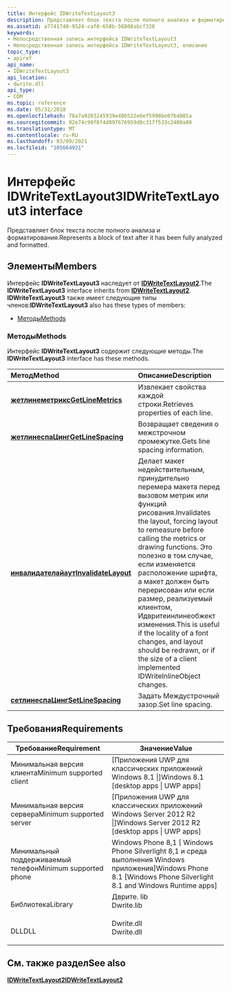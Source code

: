 ```yaml
---
title: Интерфейс IDWriteTextLayout3
description: Представляет блок текста после полного анализа и форматирования. | Интерфейс IDWriteTextLayout3
ms.assetid: a7741740-9524-caf0-650b-56808abcf328
keywords:
- Непосредственная запись интерфейса IDWriteTextLayout3
- Непосредственная запись интерфейса IDWriteTextLayout3, описание
topic_type:
- apiref
api_name:
- IDWriteTextLayout3
api_location:
- dwrite.dll
api_type:
- COM
ms.topic: reference
ms.date: 05/31/2018
ms.openlocfilehash: 78a7a9203245939e40b522e0ef5998be0764085a
ms.sourcegitcommit: 92e74c99f8f4d097676959d0c317f533c2400a80
ms.translationtype: MT
ms.contentlocale: ru-RU
ms.lasthandoff: 03/09/2021
ms.locfileid: "105664921"
---
```

# <a name="idwritetextlayout3-interface"></a><span data-ttu-id="25a3c-106">Интерфейс IDWriteTextLayout3</span><span class="sxs-lookup"><span data-stu-id="25a3c-106">IDWriteTextLayout3 interface</span></span>

<span data-ttu-id="25a3c-107">Представляет блок текста после полного анализа и форматирования.</span><span class="sxs-lookup"><span data-stu-id="25a3c-107">Represents a block of text after it has been fully analyzed and formatted.</span></span>

## <a name="members"></a><span data-ttu-id="25a3c-108">Элементы</span><span class="sxs-lookup"><span data-stu-id="25a3c-108">Members</span></span>

<span data-ttu-id="25a3c-109">Интерфейс **IDWriteTextLayout3** наследует от [**IDWriteTextLayout2**](idwritetextlayout2.md).</span><span class="sxs-lookup"><span data-stu-id="25a3c-109">The **IDWriteTextLayout3** interface inherits from [**IDWriteTextLayout2**](idwritetextlayout2.md).</span></span> <span data-ttu-id="25a3c-110">**IDWriteTextLayout3** также имеет следующие типы членов:</span><span class="sxs-lookup"><span data-stu-id="25a3c-110">**IDWriteTextLayout3** also has these types of members:</span></span>

-   [<span data-ttu-id="25a3c-111">Методы</span><span class="sxs-lookup"><span data-stu-id="25a3c-111">Methods</span></span>](#methods)

### <a name="methods"></a><span data-ttu-id="25a3c-112">Методы</span><span class="sxs-lookup"><span data-stu-id="25a3c-112">Methods</span></span>

<span data-ttu-id="25a3c-113">Интерфейс **IDWriteTextLayout3** содержит следующие методы.</span><span class="sxs-lookup"><span data-stu-id="25a3c-113">The **IDWriteTextLayout3** interface has these methods.</span></span>



| <span data-ttu-id="25a3c-114">Метод</span><span class="sxs-lookup"><span data-stu-id="25a3c-114">Method</span></span>                                                          | <span data-ttu-id="25a3c-115">Описание</span><span class="sxs-lookup"><span data-stu-id="25a3c-115">Description</span></span>                                                                                                                                                                                                                                                          |
|:----------------------------------------------------------------|:---------------------------------------------------------------------------------------------------------------------------------------------------------------------------------------------------------------------------------------------------------------------|
| [<span data-ttu-id="25a3c-116">**жетлинеметрикс**</span><span class="sxs-lookup"><span data-stu-id="25a3c-116">**GetLineMetrics**</span></span>](idwritetextlayout3-getlinemetrics.md)     | <span data-ttu-id="25a3c-117">Извлекает свойства каждой строки.</span><span class="sxs-lookup"><span data-stu-id="25a3c-117">Retrieves properties of each line.</span></span><br/>                                                                                                                                                                                                                        |
| [<span data-ttu-id="25a3c-118">**жетлинеспаЦинг**</span><span class="sxs-lookup"><span data-stu-id="25a3c-118">**GetLineSpacing**</span></span>](idwritetextlayout3-getlinespacing.md)     | <span data-ttu-id="25a3c-119">Возвращает сведения о межстрочном промежутке.</span><span class="sxs-lookup"><span data-stu-id="25a3c-119">Gets line spacing information.</span></span><br/>                                                                                                                                                                                                                            |
| [<span data-ttu-id="25a3c-120">**инвалидателайаут**</span><span class="sxs-lookup"><span data-stu-id="25a3c-120">**InvalidateLayout**</span></span>](idwritetextlayout3-invalidatelayout.md) | <span data-ttu-id="25a3c-121">Делает макет недействительным, принудительно перемера макета перед вызовом метрик или функций рисования.</span><span class="sxs-lookup"><span data-stu-id="25a3c-121">Invalidates the layout, forcing layout to remeasure before calling the metrics or drawing functions.</span></span> <span data-ttu-id="25a3c-122">Это полезно в том случае, если изменяется расположение шрифта, а макет должен быть перерисован или если размер, реализуемый клиентом, Идвритеинлинеобжект изменения.</span><span class="sxs-lookup"><span data-stu-id="25a3c-122">This is useful if the locality of a font changes, and layout should be redrawn, or if the size of a client implemented IDWriteInlineObject changes.</span></span> <br/> |
| [<span data-ttu-id="25a3c-123">**сетлинеспаЦинг**</span><span class="sxs-lookup"><span data-stu-id="25a3c-123">**SetLineSpacing**</span></span>](idwritetextlayout3-setlinespacing.md)     | <span data-ttu-id="25a3c-124">Задать Междустрочный зазор.</span><span class="sxs-lookup"><span data-stu-id="25a3c-124">Set line spacing.</span></span><br/>                                                                                                                                                                                                                                         |



 

## <a name="requirements"></a><span data-ttu-id="25a3c-125">Требования</span><span class="sxs-lookup"><span data-stu-id="25a3c-125">Requirements</span></span>



| <span data-ttu-id="25a3c-126">Требование</span><span class="sxs-lookup"><span data-stu-id="25a3c-126">Requirement</span></span> | <span data-ttu-id="25a3c-127">Значение</span><span class="sxs-lookup"><span data-stu-id="25a3c-127">Value</span></span> |
|-------------------------------------|-----------------------------------------------------------------------------------------|
| <span data-ttu-id="25a3c-128">Минимальная версия клиента</span><span class="sxs-lookup"><span data-stu-id="25a3c-128">Minimum supported client</span></span><br/> | <span data-ttu-id="25a3c-129">\[Приложения UWP для классических приложений Windows 8.1 \|\]</span><span class="sxs-lookup"><span data-stu-id="25a3c-129">Windows 8.1 \[desktop apps \| UWP apps\]</span></span><br/>                                     |
| <span data-ttu-id="25a3c-130">Минимальная версия сервера</span><span class="sxs-lookup"><span data-stu-id="25a3c-130">Minimum supported server</span></span><br/> | <span data-ttu-id="25a3c-131">\[Приложения UWP для классических приложений Windows Server 2012 R2 \|\]</span><span class="sxs-lookup"><span data-stu-id="25a3c-131">Windows Server 2012 R2 \[desktop apps \| UWP apps\]</span></span><br/>                          |
| <span data-ttu-id="25a3c-132">Минимальный поддерживаемый телефон</span><span class="sxs-lookup"><span data-stu-id="25a3c-132">Minimum supported phone</span></span><br/>  | <span data-ttu-id="25a3c-133">Windows Phone 8,1 \[ Windows Phone Silverlight 8,1 и среда выполнения Windows приложения\]</span><span class="sxs-lookup"><span data-stu-id="25a3c-133">Windows Phone 8.1 \[Windows Phone Silverlight 8.1 and Windows Runtime apps\]</span></span><br/> |
| <span data-ttu-id="25a3c-134">Библиотека</span><span class="sxs-lookup"><span data-stu-id="25a3c-134">Library</span></span><br/>                  | <dl> <span data-ttu-id="25a3c-135"><dt>Дврите. lib</dt></span><span class="sxs-lookup"><span data-stu-id="25a3c-135"><dt>Dwrite.lib</dt></span></span> </dl>   |
| <span data-ttu-id="25a3c-136">DLL</span><span class="sxs-lookup"><span data-stu-id="25a3c-136">DLL</span></span><br/>                      | <dl> <span data-ttu-id="25a3c-137"><dt>Dwrite.dll</dt></span><span class="sxs-lookup"><span data-stu-id="25a3c-137"><dt>Dwrite.dll</dt></span></span> </dl>   |



## <a name="see-also"></a><span data-ttu-id="25a3c-138">См. также раздел</span><span class="sxs-lookup"><span data-stu-id="25a3c-138">See also</span></span>

<dl> <dt>

[<span data-ttu-id="25a3c-139">**IDWriteTextLayout2**</span><span class="sxs-lookup"><span data-stu-id="25a3c-139">**IDWriteTextLayout2**</span></span>](idwritetextlayout2.md)
</dt> </dl>

 

 





